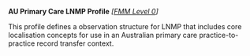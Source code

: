 **AU Primary Care LNMP Profile** *[[FMM Level 0](guidance.html)]*

This profile defines a observation structure for LNMP that includes core localisation concepts for use in an Australian primary care practice-to-practice record transfer context.


